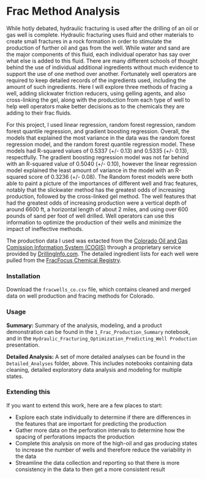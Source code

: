 # Frac Method Analysis

While hotly debated, hydraulic fracturing is used after the drilling of an oil or gas well is complete.  Hydraulic fracturing uses fluid and other materials to create small fractures in a rock formation in order to stimulate the production of further oil and gas from the well.  While water and sand are the major components of this fluid, each individual operator has say over what else is added to this fluid.  There are many different schools of thought behind the use of individual additional ingredients without much evidence to support the use of one method over another.  Fortunately well operators are required to keep detailed records of the ingredients used, including the amount of such ingredients.  Here I will explore three methods of fracing a well, adding slickwater friction reducers, using gelling agents, and also cross-linking the gel, along with the production from each type of well to help well operators make better decisions as to the chemicals they are adding to their frac fluids.

For this project, I used linear regression, random forest regression, random forest quantile regression, and gradient boosting regression.  Overall, the models that explained the most variance in the data was the random forest regression model, and the random forest quantile regression model.  These models had R-squared values of 0.5337 (+/- 0.13) and 0.5335 (+/- 0.13), respectfully.  The gradient boosting regression model was not far behind with an R-squared value of 0.5040 (+/- 0.10), however the linear regression model explained the least amount of variance in the model with an R-squared score of 0.3236 (+/- 0.08).  The Random forest models were both able to paint a picture of the importances of different well and frac features, notably that the slickwater method has the greatest odds of increasing production, followed by the cross-linked gel method.  The well features that had the greatest odds of increasing production were a vertical depth of around 6600 ft, a horizontal length of about 2 miles, and using over 600 pounds of sand per foot of well drilled.  Well operators can use this information to optimize the production of their wells and minimize the impact of ineffective methods.

The production data I used was extacted from the [Colorado Oil and Gas Comission Information System (COGIS)](https://cogcc.state.co.us/data.html#/cogis) through a proprietary service provided by [DrillingInfo.com](DrillingInfo.com).  The detailed ingredient lists for each well were pulled from the [FracFocus Chemical Registry](http://fracfocusdata.org/).

### Installation
Download the `fracwells_co.csv` file, which contains cleaned and merged data on well production and fracing methods for Colorado.
  
### Usage
__Summary:__ Summary of the analysis, modeling, and a product demonstration can be found in the `1_Frac_Production_Summary` notebook, and in the `Hydraulic_Fracturing_Optimization_Predicting_Well Production` presentation. 

__Detailed Analysis:__ A set of more detailed analyses can be found in the `Detailed_Analyses` folder, above.  This includes notebooks containing data cleaning, detailed exploratory data analysis and modeling for multiple states.


### Extending this
If you want to extend this work, here are a few places to start:
- Explore each state individually to determine if there are differences in the features that are important for predicting the production
- Gather more data on the perforation intervals to determine how the spacing of perforations impacts the production
- Complete this analysis on more of the high-oil and gas producing states to increase the number of wells and therefore reduce the variability in the data
- Streamline the data collection and reporting so that there is more consistency in the data to then get a more consistent result
